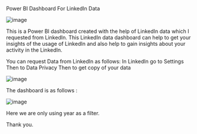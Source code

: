 Power BI Dashboard For LinkedIn Data

![image](https://user-images.githubusercontent.com/65599483/150502835-e0c14de9-7337-4258-b8c5-9209d260f399.png)



This is a Power BI dashboard created with the help of LinkedIn data which I requested from LinkedIn. This LinkedIn data dashboard can help to get your insights of the usage of LinkedIn and also help to gain insights about your activity in the LinkedIn.

You can request Data from LinkedIn as follows:
In LinkedIn go to Settings Then to Data Privacy Then to get copy of your data


![image](https://user-images.githubusercontent.com/65599483/150503574-9a20f3b7-f09a-484f-bb8c-ca270eb950b1.png)

The dashboard is as follows :


![image](https://user-images.githubusercontent.com/65599483/150503875-c44f155a-3700-4422-b359-cdb3d046aad4.png)

Here we are only using year as a filter.


Thank you.
